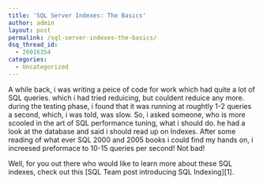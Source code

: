 ```yaml
---
title: 'SQL Server Indexes: The Basics'
author: admin
layout: post
permalink: /sql-server-indexes-the-basics/
dsq_thread_id:
  - 26016354
categories:
  - Uncategorized
---
```

<p mce_keep="true">A while back, i was writing a peice of code for work which had quite a lot of SQL queries. which i had tried reduicing, but couldent reduice any more. during the testing phase, i found that it was running at roughtly&nbsp;1-2 queries a second, which, i was told, was slow. So, i asked someone, who is more scooled in the art of SQL performance tuning, what i should do. he had a look at the database and said i should read up on Indexes. After some reading of what ever SQL 2000 and 2005 books i could find my hands on, i increesed preformace to 10-15 queries per second! Not bad!</p> <p mce_keep="true">Well, for you out there who would like to learn more about these SQL indexes, check out this [SQL Team post introducing SQL Indexing][1]. </p>

 [1]: http://www.sqlteam.com/article/sql-server-indexes-the-basics
